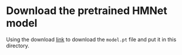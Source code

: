 # Download the pretrained HMNet model

Using the download [link](https://sdrgstorage01wus2.blob.core.windows.net/user/ruox/Meeting_Minutes/HMNet/ExampleInitModel/HMNet-pretrained/model.pt?sv=2019-10-10&st=2020-10-22T19%3A24%3A06Z&se=2060-10-23T19%3A24%3A00Z&sr=b&sp=r&sig=cRfastEaN7s75cgMaBvEFGbXio20smnjjRxxYbqEkoE%3D) to download the `model.pt` file and put it in this directory.